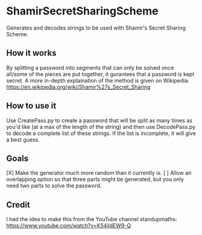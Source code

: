 # ShamirSecretSharingScheme
Generates and decodes strings to be used with Shamir's Secret Sharing Scheme.

## How it works
By splitting a password into segments that can only be solved once all/some of the pieces are put together, it gurantees that a password is kept secret. A more in-depth explaination of the method is given on Wikipedia: https://en.wikipedia.org/wiki/Shamir%27s_Secret_Sharing

## How to use it
Use CreatePass.py to create a password that will be split as many times as you'd like (at a max of the length of the string) and then use DecodePass.py to decode a complete list of these strings. If the list is incomplete, it will give a best guess.

## Goals
[X] Make the generator much more random than it currently is.
[ ] Allow an overlapping option so that three parts might be generated, but you only need two parts to solve the password.

## Credit
I had the idea to make this from the YouTube channel standupmaths: https://www.youtube.com/watch?v=K54ildEW9-Q
